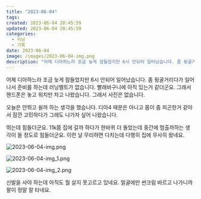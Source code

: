 ```yaml
---
title: "2023-06-04"
tags:
created: 2023-06-04 20:45:59
updated: 2023-06-04 20:45:59
categories:
  - 러닝
  - 기록
date: 2023-06-04
image: /images/2023-06-04-img.png
description: "어제 디아하느라 조금 늦게 잠들었지만 6시 안되어 일어났습니다. 좀 뒹굴거리다가 일어나서 준비를 하는데 러닝벨트가 없습니다. 빨래바구니에 아직 있는거 같더군요. 그래서 핸드폰은 놓고 워치만 차고 나왔습니다. 그래서 사진은 없습니다. 오늘은 안뛰고 쉴까 하는 생각을 했습니다. 디아4 때문"
---
```


어제 디아하느라 조금 늦게 잠들었지만 6시 안되어 일어났습니다. 좀 뒹굴거리다가 일어나서 준비를 하는데 러닝벨트가 없습니다. 빨래바구니에 아직 있는거 같더군요. 그래서 핸드폰은 놓고 워치만 차고 나왔습니다. 그래서 사진은 없습니다.

오늘은 안뛰고 쉴까 하는 생각을 했습니다. 디아4 때문은 아니고 몸이 좀 피곤한거 같아서 잠깐 고민하다가 그래도 나가자 싶어 나왔습니다.

뛰는데 힘들더군요. 11k쯤 집에 갈까 하다가 한바퀴 더 돌았는데 중간에 멈출까하는 생각이 들 정도로 힘들더군요. 이런 날 무리하면 다치는데 다행히 집에 무사히 왔네요.

 
 ![2023-06-04-img.png](/images/2023-06-04-img.png)
 
 

 
 ![2023-06-04-img_1.png](/images/2023-06-04-img_1.png)
 
 

 
 ![2023-06-04-img_2.png](/images/2023-06-04-img_2.png)
 
 

신발을 사야 하는데 아직도 뭘 살지 못고르고 있네요.
얼굴에만 썬크림 바르고 나가니까 팔이 정말 잘 타네요.
